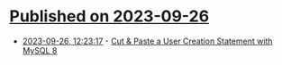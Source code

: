 # [Published on 2023-09-26](index.md)

* [2023-09-26, 12:23:17](https://lobste.rs/s/nbqo7g/cut_paste_user_creation_statement_with) - [Cut & Paste a User Creation Statement with MySQL 8](https://lefred.be/content/cut-paste-a-user-creation-statement-with-mysql-8/)
